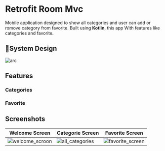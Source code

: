 # Retrofit Room Mvc

Mobile application designed to show all categories and user can add or romove category from favorite. Built using **Kotlin**, this app With features like categories and favorite.

## 🎨System Design
![arc](https://github.com/user-attachments/assets/d0e26e07-900e-49a2-8779-5610bf77c4df)


## Features

### Categories
### Favorite



## Screenshots

| Welcome Screen | Categorie Screen | Favorite Screen  |
|---------------|--------------|---------------|
| ![welcome_scroon](https://github.com/user-attachments/assets/d5dd000f-e1fb-4c76-866d-b5a7297fee65) | ![all_categories](https://github.com/user-attachments/assets/84ad0430-d563-41ff-bb46-bbe51552df3b) | ![favorite_screen](https://github.com/user-attachments/assets/14bc9db0-eca9-4367-a768-821f8bb51f79) | 
